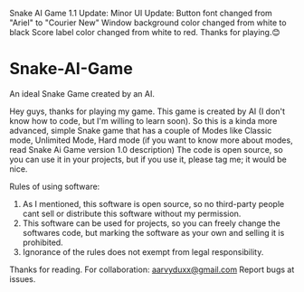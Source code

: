 Snake AI Game 1.1 Update:
Minor UI Update:
Button font changed from "Ariel" to "Courier New"
Window background color changed from white to black
Score label color changed from white to red.
Thanks for playing.😊







# Snake-AI-Game
An ideal Snake Game created by an AI.

Hey guys, thanks for playing my game. This game is created by AI (I don't know how to code, but I'm willing to learn soon).
So this is a kinda more advanced, simple Snake game that has a couple of Modes like Classic mode, Unlimited Mode, Hard mode (if you want to know more about modes, read Snake Ai Game version 1.0 description)
The code is open source, so you can use it in your projects, but if you use it, please tag me; it would be nice.

Rules of using software:
1. As I mentioned, this software is open source, so no third-party people cant sell or distribute this software without my permission.
2. This software can be used for projects, so you can freely change the softwares code, but marking the software as your own and selling it is prohibited.
3. Ignorance of the rules does not exempt from legal responsibility.

Thanks for reading.
For collaboration: aarvyduxx@gmail.com
Report bugs at issues.
